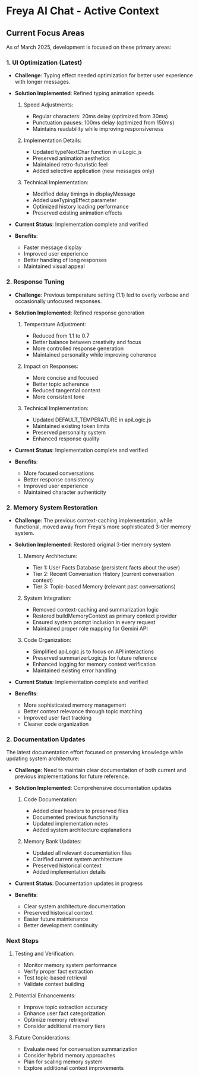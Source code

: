 # Freya AI Chat - Active Context

## Current Focus Areas

As of March 2025, development is focused on these primary areas:

### 1. UI Optimization (Latest)

- **Challenge**: Typing effect needed optimization for better user experience with longer messages.

- **Solution Implemented**: Refined typing animation speeds
  1. Speed Adjustments:
     - Regular characters: 20ms delay (optimized from 30ms)
     - Punctuation pauses: 100ms delay (optimized from 150ms)
     - Maintains readability while improving responsiveness
  
  2. Implementation Details:
     - Updated typeNextChar function in uiLogic.js
     - Preserved animation aesthetics
     - Maintained retro-futuristic feel
     - Added selective application (new messages only)

  3. Technical Implementation:
     - Modified delay timings in displayMessage
     - Added useTypingEffect parameter
     - Optimized history loading performance
     - Preserved existing animation effects

- **Current Status**: Implementation complete and verified
- **Benefits**: 
  - Faster message display
  - Improved user experience
  - Better handling of long responses
  - Maintained visual appeal

### 2. Response Tuning

- **Challenge**: Previous temperature setting (1.1) led to overly verbose and occasionally unfocused responses.

- **Solution Implemented**: Refined response generation
  1. Temperature Adjustment:
     - Reduced from 1.1 to 0.7
     - Better balance between creativity and focus
     - More controlled response generation
     - Maintained personality while improving coherence
  
  2. Impact on Responses:
     - More concise and focused
     - Better topic adherence
     - Reduced tangential content
     - More consistent tone

  3. Technical Implementation:
     - Updated DEFAULT_TEMPERATURE in apiLogic.js
     - Maintained existing token limits
     - Preserved personality system
     - Enhanced response quality

- **Current Status**: Implementation complete and verified
- **Benefits**: 
  - More focused conversations
  - Better response consistency
  - Improved user experience
  - Maintained character authenticity

### 2. Memory System Restoration

- **Challenge**: The previous context-caching implementation, while functional, moved away from Freya's more sophisticated 3-tier memory system.

- **Solution Implemented**: Restored original 3-tier memory system
  1. Memory Architecture:
     - Tier 1: User Facts Database (persistent facts about the user)
     - Tier 2: Recent Conversation History (current conversation context)
     - Tier 3: Topic-based Memory (relevant past conversations)
  
  2. System Integration:
     - Removed context-caching and summarization logic
     - Restored buildMemoryContext as primary context provider
     - Ensured system prompt inclusion in every request
     - Maintained proper role mapping for Gemini API

  3. Code Organization:
     - Simplified apiLogic.js to focus on API interactions
     - Preserved summarizerLogic.js for future reference
     - Enhanced logging for memory context verification
     - Maintained existing error handling

- **Current Status**: Implementation complete and verified
- **Benefits**: 
  - More sophisticated memory management
  - Better context relevance through topic matching
  - Improved user fact tracking
  - Cleaner code organization

### 2. Documentation Updates

The latest documentation effort focused on preserving knowledge while updating system architecture:

- **Challenge**: Need to maintain clear documentation of both current and previous implementations for future reference.

- **Solution Implemented**: Comprehensive documentation updates
  1. Code Documentation:
     - Added clear headers to preserved files
     - Documented previous functionality
     - Updated implementation notes
     - Added system architecture explanations
  
  2. Memory Bank Updates:
     - Updated all relevant documentation files
     - Clarified current system architecture
     - Preserved historical context
     - Added implementation details

- **Current Status**: Documentation updates in progress
- **Benefits**: 
  - Clear system architecture documentation
  - Preserved historical context
  - Easier future maintenance
  - Better development continuity

### Next Steps

1. Testing and Verification:
   - Monitor memory system performance
   - Verify proper fact extraction
   - Test topic-based retrieval
   - Validate context building

2. Potential Enhancements:
   - Improve topic extraction accuracy
   - Enhance user fact categorization
   - Optimize memory retrieval
   - Consider additional memory tiers

3. Future Considerations:
   - Evaluate need for conversation summarization
   - Consider hybrid memory approaches
   - Plan for scaling memory system
   - Explore additional context improvements

